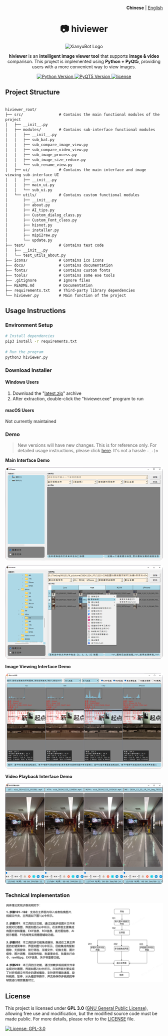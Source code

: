 <p align="right">
   <strong>Chinese</strong> | <a href="./README.en.md">English</a>
</p>

<div align="center">

# 📷 hiviewer

<img src="./icons/viewer_3.ico" alt="XianyuBot Logo" width="180">

**hiviewer** is an **intelligent image viewer tool** that supports **image & video** comparison. This project is implemented using **Python + PyQt5**, providing users with a more convenient way to view images.

<p align="center">
  <a href="https://www.python.org/">
    <img src="https://img.shields.io/badge/Python-3.11%2B-blue" alt="Python Version">
  </a>
  <a href="https://platform.openai.com/">
    <img src="https://img.shields.io/badge/PyQT5-5.15%2B-FF6F61" alt="PyQT5 Version">
  </a>
  <a href="https://raw.githubusercontent.com/yourusername/xianyubot/main/LICENSE">
    <img src="https://img.shields.io/badge/license-GPL 3.0-brightgreen" alt="license">
  </a>
</p>

</div>

## Project Structure

```

hiviewer_root/
├── src/                # Contains the main functional modules of the project
│   ├── __init__.py
│   ├── modules/        # Contains sub-interface functional modules
│   │   ├── __init__.py
│   │   ├── sub_bat.py
│   │   ├── sub_compare_image_view.py
│   │   ├── sub_compare_video_view.py
│   │   ├── sub_image_process.py
│   │   ├── sub_image_size_reduce.py
│   │   └── sub_rename_view.py
│   ├── ui/             # Contains the main interface and image viewing sub-interface UI
│   │   ├── __init__.py
│   │   ├── main_ui.py
│   │   └── sub_ui.py
│   └── utils/          # Contains custom functional modules
│       ├── __init__.py
│       ├── about.py
│       ├── AI_tips.py
│       ├── Custom_dialog_class.py
│       ├── Custom_Font_class.py
│       ├── hisnot.py
│       ├── installer.py
│       ├── mipi2raw.py
│       └── update.py
├── test/               # Contains test code
│   ├── __init__.py
│   └── test_utils_about.py
├── icons/              # Contains ico icons
├── docs/               # Contains documentation
├── fonts/              # Contains custom fonts
├── tools/              # Contains some exe tools
├── .gitignore          # Ignore files
├── README.md           # Documentation
├── requirements.txt    # Third-party library dependencies
└── hiviewer.py         # Main function of the project

```

## Usage Instructions

### Environment Setup

```bash
# Install dependencies
pip3 install -r requirements.txt

# Run the program
python3 hiviewer.py
```

### Download Installer

#### Windows Users

1. Download the "[latest.zip](https://github.com/diamond-cz/Hiviewer_releases/releases/)" archive
2. After extraction, double-click the "hiviewer.exe" program to run

#### macOS Users

Not currently maintained

### Demo

> New versions will have new changes. This is for reference only. For detailed usage instructions, please click [here](https://github.com/diamond-cz/hiviewer_releases). It's not a hassle `-_-)o`

**Main Interface Demo**

![Alt text](images/Image_mainwindow.png)

![Alt text](images/Image_mainwindow1.png)

**Image Viewing Interface Demo**

![Alt text](images/Image_subwindow_pic.png)

**Video Playback Interface Demo**

![Alt text](images/Image_video.png)

### Technical Implementation

![Alt text](images/Image_pic.png)

## License

This project is licensed under **GPL 3.0** ([GNU General Public License](https://jxself.org/translations/gpl-3.zh.shtml)), allowing free use and modification, but the modified source code must be made public.
For more details, please refer to the [LICENSE](LICENSE) file.

[![License: GPL-3.0](https://img.shields.io/badge/License-GPL%203.0-blue.svg)](https://jxself.org/translations/gpl-3.zh.shtml)

